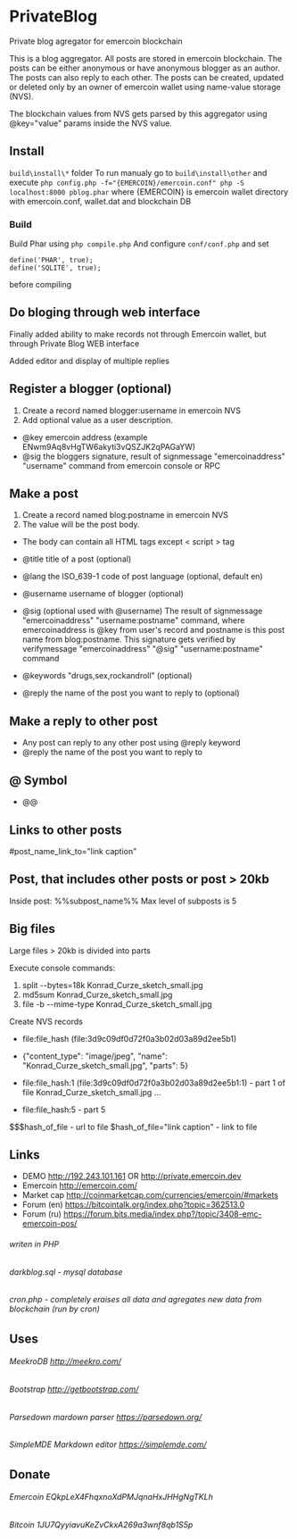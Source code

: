 # PrivateBlog
Private blog agregator for emercoin blockchain

This is a blog aggregator. All posts are stored in emercoin blockchain. The posts can be either anonymous or have anonymous blogger as an author. The posts can also reply to each other. The posts can be created, updated or deleted only by an owner of emercoin wallet using name-value storage (NVS).

The blockchain values from NVS gets parsed by this aggregator using @key="value" params inside the NVS value.

## Install
`build\install\*` folder
To run manualy go to `build\install\other` and execute
`php config.php -f="{EMERCOIN}/emercoin.conf"
php -S localhost:8000 pblog.phar`
where {EMERCOIN} is emercoin wallet directory with emercoin.conf, wallet.dat and blockchain DB

### Build
Build Phar using `php compile.php`
And configure `conf/conf.php` and set
```
define('PHAR', true);
define('SQLITE', true);
```
before compiling

## Do bloging through web interface
Finally added ability to make records not through Emercoin wallet, but through Private Blog WEB interface

Added editor and display of multiple replies

## Register a blogger (optional)
1. Create a record named blogger:username in emercoin NVS
2. Add optional value as a user description. 

* @key emercoin address (example ENwm9Aq8vHgTW6akyti3vQSZJK2qPAGaYW)
* @sig the bloggers signature, result of signmessage "emercoinaddress" "username" command from emercoin console or RPC

## Make a post
1. Create a record named blog:postname in emercoin NVS
2. The value will be the post body.
* The body can contain all HTML tags except < script > tag 

* @title title of a post (optional)
* @lang the ISO_639-1 code of post language (optional, default en)
* @username username of blogger (optional)
* @sig (optional used with @username) 
The result of signmessage "emercoinaddress" "username:postname" command, where emercoinaddress is @key from user's record and postname is this post name from blog:postname. This signature gets verified by verifymessage "emercoinaddress" "@sig" "username:postname" command
* @keywords "drugs,sex,rockandroll" (optional)
* @reply the name of the post you want to reply to (optional)

## Make a reply to other post
* Any post can reply to any other post using @reply keyword 
* @reply the name of the post you want to reply to

## @ Symbol
* @@

## Links to other posts
 #post_name_link_to="link caption"

## Post, that includes other posts or post > 20kb
Inside post: %%subpost_name%%
Max level of subposts is 5

## Big files
 Large files > 20kb is divided into parts

 Execute console commands:
1. split --bytes=18k Konrad_Curze_sketch_small.jpg
2. md5sum Konrad_Curze_sketch_small.jpg
3. file -b --mime-type Konrad_Curze_sketch_small.jpg
 
 Create NVS records

* file:file_hash (file:3d9c09df0d72f0a3b02d03a89d2ee5b1)
* {"content_type": "image/jpeg", "name": "Konrad_Curze_sketch_small.jpg", "parts": 5}

* file:file_hash:1 (file:3d9c09df0d72f0a3b02d03a89d2ee5b1:1) - part 1 of file Konrad_Curze_sketch_small.jpg
 ...
* file:file_hash:5 - part 5
 

 $$$hash_of_file - url to file
 $hash_of_file="link caption" - link to file

## Links
* DEMO http://192.243.101.161 OR http://private.emercoin.dev
* Emercoin http://emercoin.com/
* Market cap http://coinmarketcap.com/currencies/emercoin/#markets
* Forum (en) https://bitcointalk.org/index.php?topic=362513.0
* Forum (ru) https://forum.bits.media/index.php?/topic/3408-emc-emercoin-pos/

###### writen in PHP
###### darkblog.sql - mysql database
###### cron.php - completely eraises all data and agregates new data from blockchain (run by cron)

## Uses

###### MeekroDB http://meekro.com/
###### Bootstrap http://getbootstrap.com/
###### Parsedown mardown parser https://parsedown.org/
###### SimpleMDE Markdown editor https://simplemde.com/

## Donate

###### Emercoin EQkpLeX4FhqxnoXdPMJqnaHxJHHgNgTKLh
###### Bitcoin 1JU7QyyiavuKeZvCkxA269a3wnf8qb1S5p